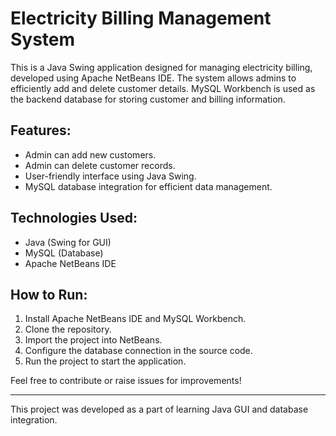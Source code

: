 # Electricity Billing Management System  

This is a Java Swing application designed for managing electricity billing, developed using Apache NetBeans IDE. The system allows admins to efficiently add and delete customer details. MySQL Workbench is used as the backend database for storing customer and billing information.

## Features:
- Admin can add new customers.
- Admin can delete customer records.
- User-friendly interface using Java Swing.
- MySQL database integration for efficient data management.

## Technologies Used:
- Java (Swing for GUI)
- MySQL (Database)
- Apache NetBeans IDE

## How to Run:
1. Install Apache NetBeans IDE and MySQL Workbench.
2. Clone the repository.
3. Import the project into NetBeans.
4. Configure the database connection in the source code.
5. Run the project to start the application.

Feel free to contribute or raise issues for improvements!

---

This project was developed as a part of learning Java GUI and database integration.
